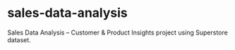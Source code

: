 # sales-data-analysis
Sales Data Analysis – Customer &amp; Product Insights project using Superstore dataset.
